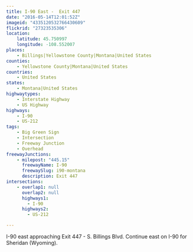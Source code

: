 ```yaml
---
title: I-90 East -  Exit 447
date: "2016-05-14T12:01:52Z"
imageid: "4335120532766430609"
flickrid: "27323535306"
location:
    latitude: 45.750997
    longitude: -108.552007
places:
    - Billings|Yellowstone County|Montana|United States
counties:
    - Yellowstone County|Montana|United States
countries:
    - United States
states:
    - Montana|United States
highwaytypes:
    - Interstate Highway
    - US Highway
highways:
    - I-90
    - US-212
tags:
    - Big Green Sign
    - Intersection
    - Freeway Junction
    - Overhead
freewayJunctions:
    - milepost: "445.15"
      freewayName: I-90
      freewaySlug: i90-montana
      description: Exit 447
intersections:
    - overlap1: null
      overlap2: null
      highways1:
        - I-90
      highways2:
        - US-212

---
```

I-90 east approaching Exit 447 - S. Billings Blvd.  Continue east on I-90 for Sheridan (Wyoming).